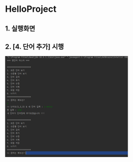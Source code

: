 # HelloProject

## 1. 실행화면

## 2. [4. 단어 추가] 시행
<img src='https://github.com/Choi-MinUck/Project1_Java_CRUD_project_with_fileIO/blob/master/screenshots/addWord.PNG?raw=true' width = '400'>
